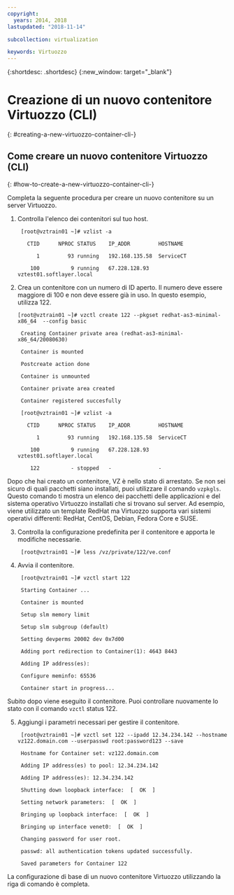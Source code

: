 ```yaml
---
copyright:
  years: 2014, 2018
lastupdated: "2018-11-14"

subcollection: virtualization

keywords: Virtuozzo
---
```

{:shortdesc: .shortdesc}
{:new_window: target="_blank"}

# Creazione di un nuovo contenitore Virtuozzo (CLI)
{: #creating-a-new-virtuozzo-container-cli-}

## Come creare un nuovo contenitore Virtuozzo (CLI)
{: #how-to-create-a-new-virtuozzo-container-cli-}

Completa la seguente procedura per creare un nuovo contenitore su un server Virtuozzo.

1. Controlla l'elenco dei contenitori sul tuo host.

        [root@vztrain01 ~]# vzlist -a

          CTID      NPROC STATUS    IP_ADDR         HOSTNAME

             1         93 running   192.168.135.58  ServiceCT

           100          9 running   67.228.128.93   vztest01.softlayer.local

2. Crea un contenitore con un numero di ID aperto. Il numero deve essere maggiore di 100 e non deve essere già in uso. In questo esempio, utilizza 122.

       [root@vztrain01 ~]# vzctl create 122 --pkgset redhat-as3-minimal-x86_64  --config basic

        Creating Container private area (redhat-as3-minimal-x86_64/20080630)

        Container is mounted

        Postcreate action done

        Container is unmounted

        Container private area created

        Container registered succesfully

        [root@vztrain01 ~]# vzlist -a

          CTID      NPROC STATUS    IP_ADDR         HOSTNAME

             1         93 running   192.168.135.58  ServiceCT

           100          9 running   67.228.128.93   vztest01.softlayer.local

           122          - stopped   -               -

Dopo che hai creato un contenitore, VZ è nello stato di arrestato. Se non sei sicuro di quali pacchetti siano installati, puoi utilizzare il comando `vzpkgls`. Questo comando ti mostra un elenco dei pacchetti delle applicazioni e del sistema operativo Virtuozzo installati che si trovano sul server. Ad esempio, viene utilizzato un template RedHat ma Virtuozzo supporta vari sistemi operativi differenti: RedHat, CentOS, Debian, Fedora Core e SUSE.

3. Controlla la configurazione predefinita per il contenitore e apporta le modifiche necessarie.

        [root@vztrain01 ~]# less /vz/private/122/ve.conf

4. Avvia il contenitore.

        [root@vztrain01 ~]# vzctl start 122

        Starting Container ...

        Container is mounted

        Setup slm memory limit

        Setup slm subgroup (default)

        Setting devperms 20002 dev 0x7d00

        Adding port redirection to Container(1): 4643 8443

        Adding IP address(es):

        Configure meminfo: 65536

        Container start in progress...

Subito dopo viene eseguito il contenitore. Puoi controllare nuovamente lo stato con il comando `vzctl` status 122.

5. Aggiungi i parametri necessari per gestire il contenitore.

        [root@vztrain01 ~]# vzctl set 122 --ipadd 12.34.234.142 --hostname vz122.domain.com --userpasswd root:password123 --save

        Hostname for Container set: vz122.domain.com

        Adding IP address(es) to pool: 12.34.234.142

        Adding IP address(es): 12.34.234.142

        Shutting down loopback interface:  [  OK  ]

        Setting network parameters:  [  OK  ]

        Bringing up loopback interface:  [  OK  ]

        Bringing up interface venet0:  [  OK  ]

        Changing password for user root.

        passwd: all authentication tokens updated successfully.

        Saved parameters for Container 122

La configurazione di base di un nuovo contenitore Virtuozzo utilizzando la riga di comando è completa.

